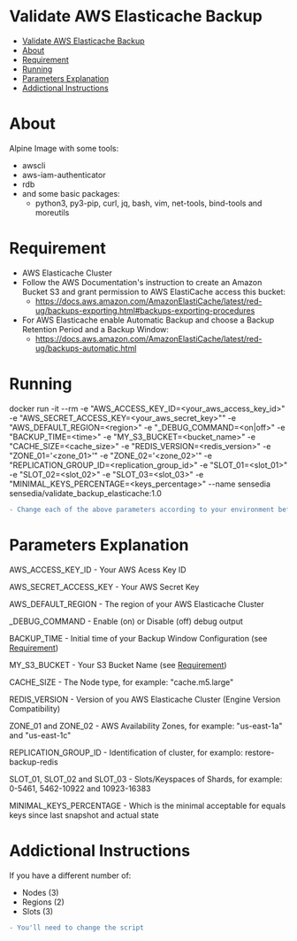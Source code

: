 # Validate AWS Elasticache Backup

<!-- TOC -->

- [Validate AWS Elasticache Backup](#validate-aws-elasticache-backup)
- [About](#about)
- [Requirement](#requirement)
- [Running](#running)
- [Parameters Explanation](#parameters-explanation)
- [Addictional Instructions](#addictional-instructions)

<!-- TOC -->

# About

Alpine Image with some tools:

- awscli
- aws-iam-authenticator
- rdb
- and some basic packages:
  - python3, py3-pip, curl, jq, bash, vim, net-tools, bind-tools and moreutils

# Requirement
 - AWS Elasticache Cluster
 - Follow the AWS Documentation's instruction to create an Amazon Bucket S3 and grant permission to AWS ElastiCache access this bucket:
    - https://docs.aws.amazon.com/AmazonElastiCache/latest/red-ug/backups-exporting.html#backups-exporting-procedures
- For AWS Elasticache enable Automatic Backup and choose a Backup Retention Period and a Backup Window:
  - https://docs.aws.amazon.com/AmazonElastiCache/latest/red-ug/backups-automatic.html

# Running
docker run -it --rm -e "AWS_ACCESS_KEY_ID=\<your_aws_access_key_id>" -e "AWS_SECRET_ACCESS_KEY=\<your_aws_secret_key>"" -e "AWS_DEFAULT_REGION=\<region>" -e "_DEBUG_COMMAND=<on|off>" -e "BACKUP_TIME=\<time>" -e "MY_S3_BUCKET=\<bucket_name>" -e "CACHE_SIZE=\<cache_size>" -e "REDIS_VERSION=\<redis_version>" -e "ZONE_01='<zone_01>'" -e "ZONE_02='<zone_02>'" -e "REPLICATION_GROUP_ID=\<replication_group_id>" -e "SLOT_01=\<slot_01>" -e "SLOT_02=\<slot_02>" -e "SLOT_03=\<slot_03>" -e "MINIMAL_KEYS_PERCENTAGE=\<keys_percentage>" --name sensedia sensedia/validate_backup_elasticache:1.0

```diff
- Change each of the above parameters according to your environment before running docker run command
```

# Parameters Explanation
AWS_ACCESS_KEY_ID - Your AWS Acess Key ID

AWS_SECRET_ACCESS_KEY - Your AWS Secret Key

AWS_DEFAULT_REGION - The region of your AWS Elasticache Cluster

_DEBUG_COMMAND - Enable (on) or Disable (off) debug output

BACKUP_TIME - Initial time of your Backup Window Configuration (see [Requirement](#requirement))

MY_S3_BUCKET - Your S3 Bucket Name (see [Requirement](#requirement))

CACHE_SIZE - The Node type, for example: "cache.m5.large"

REDIS_VERSION - Version of you AWS Elasticache Cluster (Engine Version Compatibility)

ZONE_01 and ZONE_02 - AWS Availability Zones, for example: "us-east-1a" and "us-east-1c"

REPLICATION_GROUP_ID - Identification of cluster, for examplo: restore-backup-redis

SLOT_01, SLOT_02 and SLOT_03 - Slots/Keyspaces of Shards, for example: 0-5461, 5462-10922 and 10923-16383

MINIMAL_KEYS_PERCENTAGE - Which is the minimal acceptable for equals keys since last snapshot and actual state


# Addictional Instructions
If you have a different number of:
 - Nodes (3)
 - Regions (2)
 - Slots (3)

```diff
- You'll need to change the script
```
